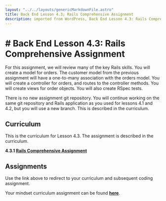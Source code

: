 ```yaml
---     
layout: "../../layouts/genericMarkdownFile.astro"     
title: Back End Lesson 4.3; Rails Comprehensive Assignment     
description: imported from WordPress, Back End Lesson 4.3: Rails Comprehensive Assignment     
---
```


# # Back End Lesson 4.3: Rails Comprehensive Assignment

For this assignment, we will review many of the key Rails skills. You will create a model for orders. The customer model from the previous assignment will have a one-to-many association with the orders model. You will create a controller for orders, and routes to the controller methods. You will create views for order objects. You will also create RSpec tests.

There is no new assignment git repository. You will continue working on the same git repository and Rails application as you used for lessons 4.1 and 4.2, but you will use a new branch. This is described in the curriculum.

## Curriculum

This is the curriculum for Lesson 4.3\. The assignment is described in the curriculum.

**4.3.1 [Rails Comprehensive Assignment](https://learn.codethedream.org/rails-comprehensive-assignment/)**

## Assignments

Use the link above to redirect to your curriculum and subsequent coding assignment.

Your mindset curriculum assignment can be found **[here](https://learn.codethedream.org/mindset-curriculum-problem-solving/)**.
